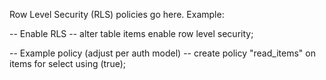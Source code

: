 Row Level Security (RLS) policies go here. Example:

-- Enable RLS
-- alter table items enable row level security;

-- Example policy (adjust per auth model)
-- create policy "read_items" on items for select using (true);

